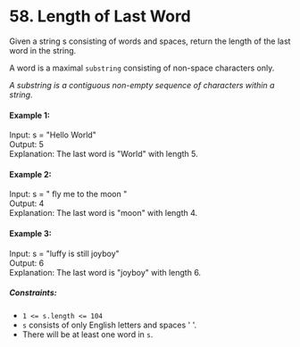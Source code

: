 # 58. Length of Last Word

Given a string s consisting of words and spaces, return the length of the last word in the string.

A word is a maximal `substring` consisting of non-space characters only.

*A substring is a contiguous non-empty sequence of characters within a string.*
 

#### Example 1:

Input: s = "Hello World"  
Output: 5  
Explanation: The last word is "World" with length 5.
#### Example 2:

Input: s = "   fly me   to   the moon  "  
Output: 4  
Explanation: The last word is "moon" with length 4.
#### Example 3:

Input: s = "luffy is still joyboy"  
Output: 6  
Explanation: The last word is "joyboy" with length 6.
 

##### Constraints:

- `1 <= s.length <= 104`
- `s` consists of only English letters and spaces ' '.
- There will be at least one word in `s`.
